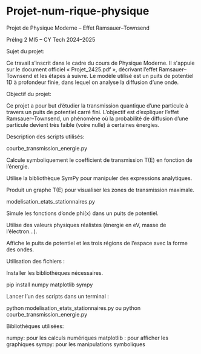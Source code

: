 # Projet-num-rique-physique

Projet de Physique Moderne – Effet Ramsauer–Townsend

PréIng 2 MI5 – CY Tech 2024–2025

Sujet du projet:

Ce travail s’inscrit dans le cadre du cours de Physique Moderne.
Il s'appuie sur le document officiel « Projet_2425.pdf », décrivant l’effet Ramsauer–Townsend et les étapes à suivre.
Le modèle utilisé est un puits de potentiel 1D à profondeur finie, dans lequel on analyse la diffusion d’une onde.



Objectif du projet: 

Ce projet a pour but d’étudier la transmission quantique d’une particule à travers un puits de potentiel carré fini. 
L’objectif est d’expliquer l’effet Ramsauer–Townsend, un phénomène où la probabilité de diffusion d’une particule devient très faible (voire nulle) à certaines énergies.



Description des scripts utilisés:

courbe_transmission_energie.py

Calcule symboliquement le coefficient de transmission T(E) en fonction de l’énergie.

Utilise la bibliothèque SymPy pour manipuler des expressions analytiques.

Produit un graphe T(E) pour visualiser les zones de transmission maximale.

modelisation_etats_stationnaires.py

Simule les fonctions d’onde phi(x) dans un puits de potentiel.

Utilise des valeurs physiques réalistes 
(énergie en eV, masse de l’électron…).

Affiche le puits de potentiel et les trois régions de l’espace avec la forme des ondes.


Utilisation des fichiers : 

Installer les bibliothèques nécessaires.

pip install numpy matplotlib sympy

Lancer l’un des scripts dans un terminal :

python modelisation_etats_stationnaires.py
ou
python courbe_transmission_energie.py

Bibliothèques utilisées:

numpy: pour les calculs numériques
matplotlib : pour afficher les graphiques
sympy: pour les manipulations symboliques
